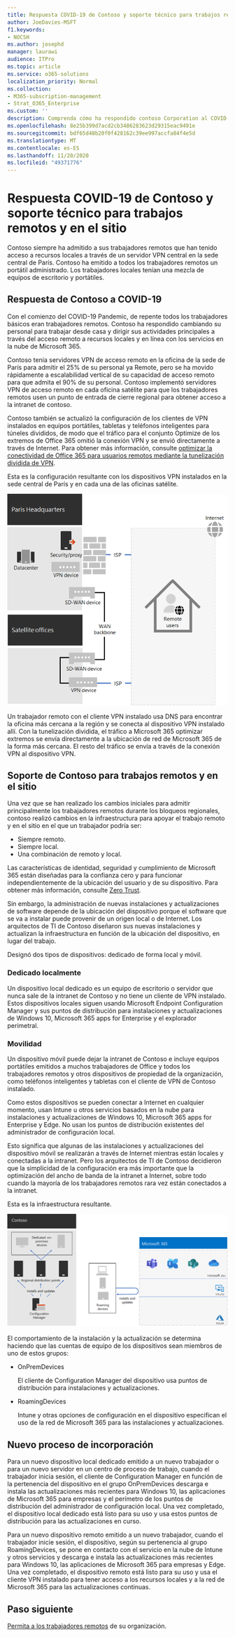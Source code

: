 ```yaml
---
title: Respuesta COVID-19 de Contoso y soporte técnico para trabajos remotos y en el sitio
author: JoeDavies-MSFT
f1.keywords:
- NOCSH
ms.author: josephd
manager: laurawi
audience: ITPro
ms.topic: article
ms.service: o365-solutions
localization_priority: Normal
ms.collection:
- M365-subscription-management
- Strat_O365_Enterprise
ms.custom: ''
description: Comprenda cómo ha respondido contoso Corporation al COVID-19 Pandemic y se ha diseñado su infraestructura de instalación y actualización de software para el trabajo remoto y en el sitio.
ms.openlocfilehash: 8e25b399d7acd2cb3486283623d29315eac9491e
ms.sourcegitcommit: bdf65d48b20f0f428162c39ee997accfa84f4e5d
ms.translationtype: MT
ms.contentlocale: es-ES
ms.lasthandoff: 11/20/2020
ms.locfileid: "49371776"
---
```

# <a name="contosos-covid-19-response-and-support-for-remote-and-onsite-work"></a>Respuesta COVID-19 de Contoso y soporte técnico para trabajos remotos y en el sitio

Contoso siempre ha admitido a sus trabajadores remotos que han tenido acceso a recursos locales a través de un servidor VPN central en la sede central de París. Contoso ha emitido a todos los trabajadores remotos un portátil administrado. Los trabajadores locales tenían una mezcla de equipos de escritorio y portátiles.

## <a name="contosos-response-to-covid-19"></a>Respuesta de Contoso a COVID-19

Con el comienzo del COVID-19 Pandemic, de repente todos los trabajadores básicos eran trabajadores remotos. Contoso ha respondido cambiando su personal para trabajar desde casa y dirigir sus actividades principales a través del acceso remoto a recursos locales y en línea con los servicios en la nube de Microsoft 365.

Contoso tenía servidores VPN de acceso remoto en la oficina de la sede de París para admitir el 25% de su personal ya Remote, pero se ha movido rápidamente a escalabilidad vertical de su capacidad de acceso remoto para que admita el 90% de su personal. Contoso implementó servidores VPN de acceso remoto en cada oficina satélite para que los trabajadores remotos usen un punto de entrada de cierre regional para obtener acceso a la intranet de contoso.

Contoso también se actualizó la configuración de los clientes de VPN instalados en equipos portátiles, tabletas y teléfonos inteligentes para túneles divididos, de modo que el tráfico para el conjunto Optimize de los extremos de Office 365 omitió la conexión VPN y se envió directamente a través de Internet. Para obtener más información, consulte [optimizar la conectividad de Office 365 para usuarios remotos mediante la tunelización dividida de VPN](../enterprise/microsoft-365-vpn-split-tunnel.md).

Esta es la configuración resultante con los dispositivos VPN instalados en la sede central de París y en cada una de las oficinas satélite. 

![Infraestructura de VPN de Contoso](../media/contoso-remote-onsite-work/contoso-vpn-infrastructure.png)

Un trabajador remoto con el cliente VPN instalado usa DNS para encontrar la oficina más cercana a la región y se conecta al dispositivo VPN instalado allí. Con la tunelización dividida, el tráfico a Microsoft 365 optimizar extremos se envía directamente a la ubicación de red de Microsoft 365 de la forma más cercana. El resto del tráfico se envía a través de la conexión VPN al dispositivo VPN.

## <a name="contosos-support-for-remote-and-onsite-work"></a>Soporte de Contoso para trabajos remotos y en el sitio

Una vez que se han realizado los cambios iniciales para admitir principalmente los trabajadores remotos durante los bloqueos regionales, contoso realizó cambios en la infraestructura para apoyar el trabajo remoto y en el sitio en el que un trabajador podría ser:

- Siempre remoto.
- Siempre local.
- Una combinación de remoto y local.

Las características de identidad, seguridad y cumplimiento de Microsoft 365 están diseñadas para la confianza cero y para funcionar independientemente de la ubicación del usuario y de su dispositivo. Para obtener más información, consulte [Zero Trust](https://www.microsoft.com/security/business/zero-trust).

Sin embargo, la administración de nuevas instalaciones y actualizaciones de software depende de la ubicación del dispositivo porque el software que se va a instalar puede provenir de un origen local o de Internet. Los arquitectos de TI de Contoso diseñaron sus nuevas instalaciones y actualizan la infraestructura en función de la ubicación del dispositivo, en lugar del trabajo.

Designó dos tipos de dispositivos: dedicado de forma local y móvil.

### <a name="dedicated-on-premises"></a>Dedicado localmente

Un dispositivo local dedicado es un equipo de escritorio o servidor que nunca sale de la intranet de Contoso y no tiene un cliente de VPN instalado. Estos dispositivos locales siguen usando Microsoft Endpoint Configuration Manager y sus puntos de distribución para instalaciones y actualizaciones de Windows 10, Microsoft 365 apps for Enterprise y el explorador perimetral.

### <a name="roaming"></a>Movilidad

Un dispositivo móvil puede dejar la intranet de Contoso e incluye equipos portátiles emitidos a muchos trabajadores de Office y todos los trabajadores remotos y otros dispositivos de propiedad de la organización, como teléfonos inteligentes y tabletas con el cliente de VPN de Contoso instalado. 

Como estos dispositivos se pueden conectar a Internet en cualquier momento, usan Intune u otros servicios basados en la nube para instalaciones y actualizaciones de Windows 10, Microsoft 365 apps for Enterprise y Edge. No usan los puntos de distribución existentes del administrador de configuración local.

Esto significa que algunas de las instalaciones y actualizaciones del dispositivo móvil se realizarán a través de Internet mientras están locales y conectadas a la intranet. Pero los arquitectos de TI de Contoso decidieron que la simplicidad de la configuración era más importante que la optimización del ancho de banda de la intranet a Internet, sobre todo cuando la mayoría de los trabajadores remotos rara vez están conectados a la intranet.

Esta es la infraestructura resultante.

![Contoso instala y actualiza la infraestructura](../media/contoso-remote-onsite-work/contoso-updates-infrastructure.png)

El comportamiento de la instalación y la actualización se determina haciendo que las cuentas de equipo de los dispositivos sean miembros de uno de estos grupos:

- OnPremDevices

  El cliente de Configuration Manager del dispositivo usa puntos de distribución para instalaciones y actualizaciones.

- RoamingDevices

  Intune y otras opciones de configuración en el dispositivo especifican el uso de la red de Microsoft 365 para las instalaciones y actualizaciones.

## <a name="new-onboarding-process"></a>Nuevo proceso de incorporación

Para un nuevo dispositivo local dedicado emitido a un nuevo trabajador o para un nuevo servidor en un centro de proceso de trabajo, cuando el trabajador inicia sesión, el cliente de Configuration Manager en función de la pertenencia del dispositivo en el grupo OnPremDevices descarga e instala las actualizaciones más recientes para Windows 10, las aplicaciones de Microsoft 365 para empresas y el perímetro de los puntos de distribución del administrador de configuración local. Una vez completado, el dispositivo local dedicado está listo para su uso y usa estos puntos de distribución para las actualizaciones en curso.

Para un nuevo dispositivo remoto emitido a un nuevo trabajador, cuando el trabajador inicie sesión, el dispositivo, según su pertenencia al grupo RoamingDevices, se pone en contacto con el servicio en la nube de Intune y otros servicios y descarga e instala las actualizaciones más recientes para Windows 10, las aplicaciones de Microsoft 365 para empresas y Edge. Una vez completado, el dispositivo remoto está listo para su uso y usa el cliente VPN instalado para tener acceso a los recursos locales y a la red de Microsoft 365 para las actualizaciones continuas.

## <a name="next-step"></a>Paso siguiente

[Permita a los trabajadores remotos](empower-people-to-work-remotely.md) de su organización.
